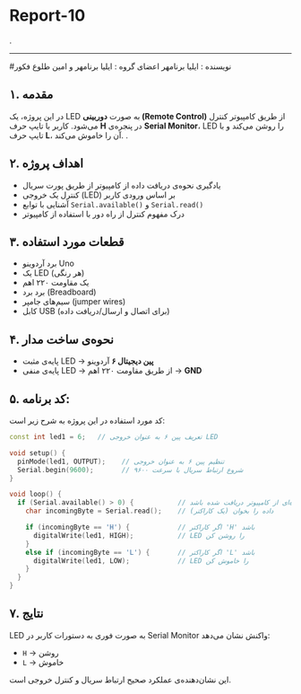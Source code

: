 # Report-10

.

---

#نویسنده : ایلیا برنامهر
اعضای گروه : ایلیا برنامهر و امین طلوع فکور


## ۱. مقدمه  
در این پروژه، یک LED به صورت **دوربینی (Remote Control)** از طریق کامپیوتر کنترل می‌شود. کاربر با تایپ حرف **H** در پنجره‌ی **Serial Monitor**، LED را روشن می‌کند و با تایپ حرف **L**، آن را خاموش می‌کند. .

## ۲. اهداف پروژه  
- یادگیری نحوه‌ی دریافت داده از کامپیوتر از طریق پورت سریال  
- کنترل یک خروجی (LED) بر اساس ورودی کاربر  
- آشنایی با توابع `Serial.available()` و `Serial.read()`  
- درک مفهوم کنترل از راه دور با استفاده از کامپیوتر

## ۳. قطعات مورد استفاده  
- برد آردوینو Uno  
- یک LED (هر رنگی)  
- یک مقاومت ۲۲۰ اهم  
- برد برد (Breadboard)  
- سیم‌های جامپر (jumper wires)  
- کابل USB (برای اتصال و ارسال/دریافت داده)

## ۴. نحوه‌ی ساخت مدار  
- پایه‌ی مثبت LED → **پین دیجیتال ۶** آردوینو  
- پایه‌ی منفی LED → از طریق مقاومت ۲۲۰ اهم → **GND**

## ۵. کد برنامه:  
کد مورد استفاده در این پروژه به شرح زیر است:

```cpp
const int led1 = 6;   // تعریف پین ۶ به عنوان خروجی LED

void setup() {
  pinMode(led1, OUTPUT);    // تنظیم پین ۶ به عنوان خروجی
  Serial.begin(9600);       // شروع ارتباط سریال با سرعت ۹۶۰۰
}

void loop() {
  if (Serial.available() > 0) {           // اگر داده‌ای از کامپیوتر دریافت شده باشد
    char incomingByte = Serial.read();    // داده را بخوان (یک کاراکتر)

    if (incomingByte == 'H') {            // اگر کاراکتر 'H' باشد
      digitalWrite(led1, HIGH);           // LED را روشن کن
    }
    else if (incomingByte == 'L') {       // اگر کاراکتر 'L' باشد
      digitalWrite(led1, LOW);            // LED را خاموش کن
    }
  }
}
```

## ۷. نتایج  
LED به صورت فوری به دستورات کاربر در Serial Monitor واکنش نشان می‌دهد:
- `H` → روشن
- `L` → خاموش

این نشان‌دهنده‌ی عملکرد صحیح ارتباط سریال و کنترل خروجی است.

#
